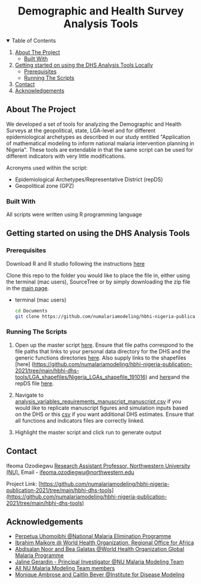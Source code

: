 
  <h1 align="center">Demographic and Health Survey Analysis Tools</h1>

  


<!-- TABLE OF CONTENTS -->
<details open="open">
  <summary>Table of Contents</summary>
  <ol>
    <li>
      <a href="#about-the-project">About The Project</a>
      <ul>
        <li><a href="#built-with">Built With</a></li>
      </ul>
    </li>
    <li>
      <a href="#getting-started-on-using-the-dhs-analysis-tools ">Getting started on using the DHS Analysis Tools Locally </a>
      <ul>
        <li><a href="#prerequisites">Prerequisites</a></li>
        <li><a href="#running-the-scripts">Running The Scripts</a></li>
      </ul>
    </li>
    <li><a href="#contact">Contact</a></li>
    <li><a href="#acknowledgements">Acknowledgements</a></li>
  </ol>
</details>



<!-- ABOUT THE PROJECT -->
## About The Project

We developed a set of tools for analyzing the Demographic and Health Surveys at the geopolitical, state, LGA-level and for  different epidemiological archetypes as described in our study entitled "Application of mathematical modeling to inform national malaria intervention planning in Nigeria". These tools are extendable in that the same script can be used for different indicators with very little modifications.   


Acronyms used within the script:
* Epidemiological Archetypes/Representative District (repDS)
* Geopolitical zone (GPZ) 



### Built With

All scripts were written using R programming language 


<!-- GETTING STARTED -->
## Getting started on using the DHS Analysis Tools 

### Prerequisites

Download R and R studio following the instructions [here](https://rstudio-education.github.io/hopr/starting.html)

Clone this repo to the folder you would like to place the file in, either using the terminal (mac users), SourceTree or by simply downloading the zip file in the [main page](https://github.com/numalariamodeling/hbhi-nigeria-publication-2021).  

* terminal (mac users) 
  ```sh
  cd Documents 
  git clone https://github.com/numalariamodeling/hbhi-nigeria-publication-2021/tree/main/hbhi-nigeria-shiny-app
  ```

### Running The Scripts

1. Open up the master script [here](https://github.com/numalariamodeling/hbhi-nigeria-publication-2021/blob/main/hbhi-dhs-tools/0_master.R). Ensure that file paths correspond to the file paths that links to your personal data directory for the DHS and the generic functions directories [here](https://github.com/numalariamodeling/hbhi-nigeria-publication-2021/tree/main/hbhi-dhs-tools/1_variables_scripts/generic_functions). Also supply links to the shapefiles [here] (https://github.com/numalariamodeling/hbhi-nigeria-publication-2021/tree/main/hbhi-dhs-tools/LGA_shapefiles/Nigeria_LGAs_shapefile_191016) and [here](https://github.com/numalariamodeling/hbhi-nigeria-publication-2021/tree/main/hbhi-nigeria-shiny-app/src/app/data/shapefiles/gadm36_NGA_shp)and the repDS file [here](https://github.com/numalariamodeling/hbhi-nigeria-publication-2021/blob/main/simulation_inputs/LGA_and_respective_archetype.csv). 


2. Navigate to [analysis_variables_requirements_manuscript_manuscript.csv](https://github.com/numalariamodeling/hbhi-nigeria-publication-2021/blob/main/hbhi-dhs-tools/analysis_variables_requirements.csv) if you would like to replicate manuscript figures and simulation inputs based on the DHS or this [csv](https://github.com/numalariamodeling/hbhi-nigeria-publication-2021/blob/main/hbhi-dhs-tools/analysis_variables_requirements.csv) if you want additional DHS estimates. Ensure that all functions and indicators files are correctly linked.  


3. Highlight the master script and click run to generate output 





<!-- CONTACT -->
## Contact

Ifeoma Ozodiegwu [Research Assistant Professor, Northwestern University (NU).](https://www.feinberg.northwestern.edu/faculty-profiles/az/profile.html?xid=52373)
 Email - ifeoma.ozodiegwu@northwestern.edu 

Project Link: [https://github.com/numalariamodeling/hbhi-nigeria-publication-2021/tree/main/hbhi-dhs-tools](https://github.com/numalariamodeling/hbhi-nigeria-publication-2021/tree/main/hbhi-dhs-tools)



<!-- ACKNOWLEDGEMENTS -->
## Acknowledgements
* [Perpetua Uhomoibhi @National Malaria Elimination Programme](https://nmcp.gov.ng/)
* [Ibrahim Maikore @ World Health Organization, Regional Office for Africa](https://www.afro.who.int/)
* [Abdisalan Noor and Bea Galatas @World Health Organization Global Malaria Programme](https://www.who.int/teams/global-malaria-programme)
* [Jaline Gerardin - Principal Investigator @NU Malaria Modeling Team](https://www.feinberg.northwestern.edu/faculty-profiles/az/profile.html?xid=44305)
* [All NU Malaria Modeling Team members](https://www.numalariamodeling.org/team.html)
* [Monique Ambrose and Caitlin Bever @Institute for Disease Modeling](https://www.idmod.org/team)




